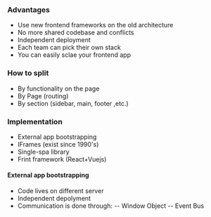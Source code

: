 ### Advantages

-   Use new frontend frameworks on the old architecture
-   No more shared codebase and conflicts
-   Independent deployment
-   Each team can pick their own stack
-   You can easily sclae your frontend app

### How to split

-   By functionality on the page
-   By Page (routing)
-   By section (sidebar, main, footer ,etc.)

### Implementation

-   External app bootstrapping
-   IFrames (exist since 1990's)
-   Single-spa library
-   Frint framework (React+Vuejs)

#### External app bootstrapping

-   Code lives on different server
-   Independent depolyment
-   Communication is done through:
    -- Window Object
    -- Event Bus
